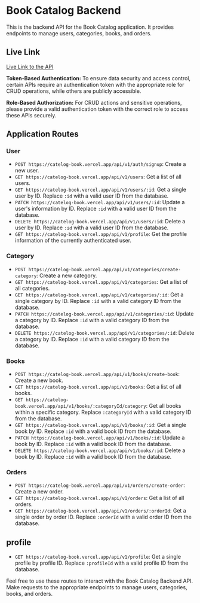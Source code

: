 # Book Catalog Backend

This is the backend API for the Book Catalog application. It provides endpoints to manage users, categories, books, and orders.

## Live Link

[Live Link to the API](https://catelog-book.vercel.app/api/v1/)


**Token-Based Authentication:** 
To ensure data security and access control, certain APIs require an authentication token with the appropriate role for CRUD operations, while others are publicly accessible.

**Role-Based Authorization:** 
For CRUD actions and sensitive operations, please provide a valid authentication token with the correct role to access these APIs securely.


## Application Routes

### User

- `POST https://catelog-book.vercel.app/api/v1/auth/signup`: Create a new user.
- `GET https://catelog-book.vercel.app/api/v1/users`: Get a list of all users.
- `GET https://catelog-book.vercel.app/api/v1/users/:id`: Get a single user by ID. Replace `:id` with a valid user ID from the database.
- `PATCH https://catelog-book.vercel.app/api/v1/users/:id`: Update a user's information by ID. Replace `:id` with a valid user ID from the database.
- `DELETE https://catelog-book.vercel.app/api/v1/users/:id`: Delete a user by ID. Replace `:id` with a valid user ID from the database.
- `GET https://catelog-book.vercel.app/api/v1/profile`: Get the profile information of the currently authenticated user.

### Category

- `POST https://catelog-book.vercel.app/api/v1/categories/create-category`: Create a new category.
- `GET https://catelog-book.vercel.app/api/v1/categories`: Get a list of all categories.
- `GET https://catelog-book.vercel.app/api/v1/categories/:id`: Get a single category by ID. Replace `:id` with a valid category ID from the database.
- `PATCH https://catelog-book.vercel.app/api/v1/categories/:id`: Update a category by ID. Replace `:id` with a valid category ID from the database.
- `DELETE https://catelog-book.vercel.app/api/v1/categories/:id`: Delete a category by ID. Replace `:id` with a valid category ID from the database.

### Books

- `POST https://catelog-book.vercel.app/api/v1/books/create-book`: Create a new book.
- `GET https://catelog-book.vercel.app/api/v1/books`: Get a list of all books.
- `GET https://catelog-book.vercel.app/api/v1/books/:categoryId/category`: Get all books within a specific category. Replace `:categoryId` with a valid category ID from the database.
- `GET https://catelog-book.vercel.app/api/v1/books/:id`: Get a single book by ID. Replace `:id` with a valid book ID from the database.
- `PATCH https://catelog-book.vercel.app/api/v1/books/:id`: Update a book by ID. Replace `:id` with a valid book ID from the database.
- `DELETE https://catelog-book.vercel.app/api/v1/books/:id`: Delete a book by ID. Replace `:id` with a valid book ID from the database.

### Orders

- `POST https://catelog-book.vercel.app/api/v1/orders/create-order`: Create a new order.
- `GET https://catelog-book.vercel.app/api/v1/orders`: Get a list of all orders.
- `GET https://catelog-book.vercel.app/api/v1/orders/:orderId`: Get a single order by order ID. Replace `:orderId` with a valid order ID from the database.

## profile

- `GET https://catelog-book.vercel.app/api/v1/profile`: Get a single profile by profile ID. Replace `:profileId` with a valid profile ID from the database.

Feel free to use these routes to interact with the Book Catalog Backend API. Make requests to the appropriate endpoints to manage users, categories, books, and orders.

